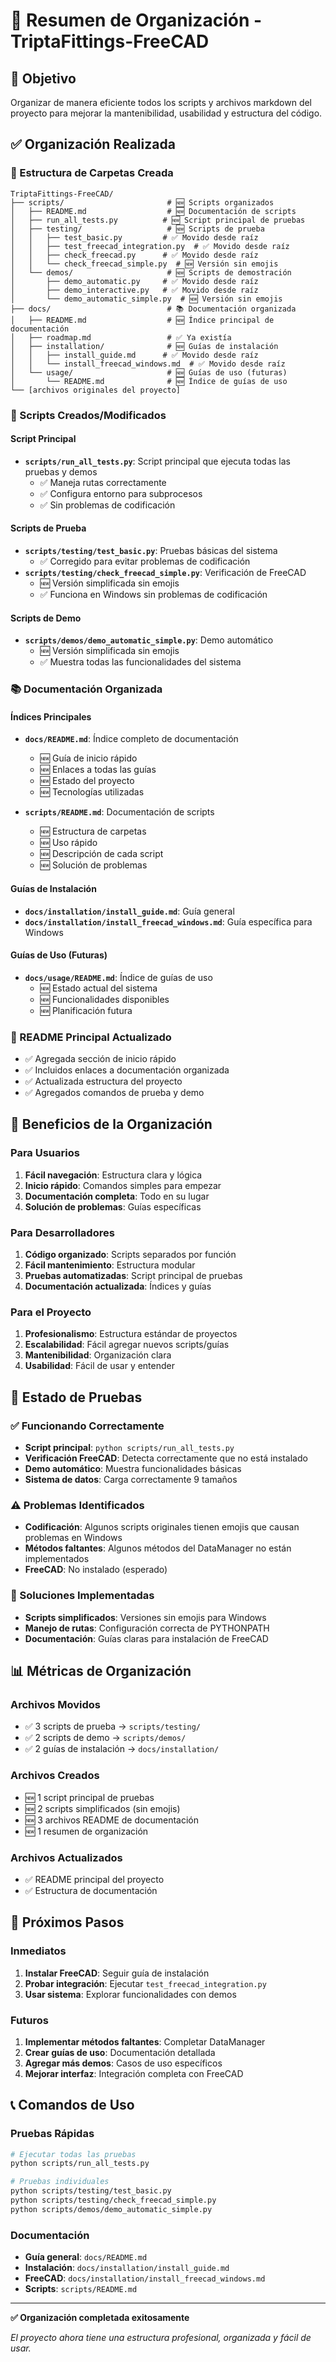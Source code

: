 # 📁 Resumen de Organización - TriptaFittings-FreeCAD

## 🎯 Objetivo
Organizar de manera eficiente todos los scripts y archivos markdown del proyecto para mejorar la mantenibilidad, usabilidad y estructura del código.

## ✅ Organización Realizada

### 📂 Estructura de Carpetas Creada

```
TriptaFittings-FreeCAD/
├── scripts/                       # 🆕 Scripts organizados
│   ├── README.md                  # 🆕 Documentación de scripts
│   ├── run_all_tests.py          # 🆕 Script principal de pruebas
│   ├── testing/                   # 🆕 Scripts de prueba
│   │   ├── test_basic.py         # ✅ Movido desde raíz
│   │   ├── test_freecad_integration.py  # ✅ Movido desde raíz
│   │   ├── check_freecad.py      # ✅ Movido desde raíz
│   │   └── check_freecad_simple.py  # 🆕 Versión sin emojis
│   └── demos/                     # 🆕 Scripts de demostración
│       ├── demo_automatic.py     # ✅ Movido desde raíz
│       ├── demo_interactive.py   # ✅ Movido desde raíz
│       └── demo_automatic_simple.py  # 🆕 Versión sin emojis
├── docs/                          # 📚 Documentación organizada
│   ├── README.md                  # 🆕 Índice principal de documentación
│   ├── roadmap.md                 # ✅ Ya existía
│   ├── installation/              # 🆕 Guías de instalación
│   │   ├── install_guide.md      # ✅ Movido desde raíz
│   │   └── install_freecad_windows.md  # ✅ Movido desde raíz
│   └── usage/                     # 🆕 Guías de uso (futuras)
│       └── README.md              # 🆕 Índice de guías de uso
└── [archivos originales del proyecto]
```

### 🔧 Scripts Creados/Modificados

#### Script Principal
- **`scripts/run_all_tests.py`**: Script principal que ejecuta todas las pruebas y demos
  - ✅ Maneja rutas correctamente
  - ✅ Configura entorno para subprocesos
  - ✅ Sin problemas de codificación

#### Scripts de Prueba
- **`scripts/testing/test_basic.py`**: Pruebas básicas del sistema
  - ✅ Corregido para evitar problemas de codificación
- **`scripts/testing/check_freecad_simple.py`**: Verificación de FreeCAD
  - 🆕 Versión simplificada sin emojis
  - ✅ Funciona en Windows sin problemas de codificación

#### Scripts de Demo
- **`scripts/demos/demo_automatic_simple.py`**: Demo automático
  - 🆕 Versión simplificada sin emojis
  - ✅ Muestra todas las funcionalidades del sistema

### 📚 Documentación Organizada

#### Índices Principales
- **`docs/README.md`**: Índice completo de documentación
  - 🆕 Guía de inicio rápido
  - 🆕 Enlaces a todas las guías
  - 🆕 Estado del proyecto
  - 🆕 Tecnologías utilizadas

- **`scripts/README.md`**: Documentación de scripts
  - 🆕 Estructura de carpetas
  - 🆕 Uso rápido
  - 🆕 Descripción de cada script
  - 🆕 Solución de problemas

#### Guías de Instalación
- **`docs/installation/install_guide.md`**: Guía general
- **`docs/installation/install_freecad_windows.md`**: Guía específica para Windows

#### Guías de Uso (Futuras)
- **`docs/usage/README.md`**: Índice de guías de uso
  - 🆕 Estado actual del sistema
  - 🆕 Funcionalidades disponibles
  - 🆕 Planificación futura

### 📝 README Principal Actualizado
- ✅ Agregada sección de inicio rápido
- ✅ Incluidos enlaces a documentación organizada
- ✅ Actualizada estructura del proyecto
- ✅ Agregados comandos de prueba y demo

## 🚀 Beneficios de la Organización

### Para Usuarios
1. **Fácil navegación**: Estructura clara y lógica
2. **Inicio rápido**: Comandos simples para empezar
3. **Documentación completa**: Todo en su lugar
4. **Solución de problemas**: Guías específicas

### Para Desarrolladores
1. **Código organizado**: Scripts separados por función
2. **Fácil mantenimiento**: Estructura modular
3. **Pruebas automatizadas**: Script principal de pruebas
4. **Documentación actualizada**: Índices y guías

### Para el Proyecto
1. **Profesionalismo**: Estructura estándar de proyectos
2. **Escalabilidad**: Fácil agregar nuevos scripts/guías
3. **Mantenibilidad**: Organización clara
4. **Usabilidad**: Fácil de usar y entender

## 🧪 Estado de Pruebas

### ✅ Funcionando Correctamente
- **Script principal**: `python scripts/run_all_tests.py`
- **Verificación FreeCAD**: Detecta correctamente que no está instalado
- **Demo automático**: Muestra funcionalidades básicas
- **Sistema de datos**: Carga correctamente 9 tamaños

### ⚠️ Problemas Identificados
- **Codificación**: Algunos scripts originales tienen emojis que causan problemas en Windows
- **Métodos faltantes**: Algunos métodos del DataManager no están implementados
- **FreeCAD**: No instalado (esperado)

### 🔧 Soluciones Implementadas
- **Scripts simplificados**: Versiones sin emojis para Windows
- **Manejo de rutas**: Configuración correcta de PYTHONPATH
- **Documentación**: Guías claras para instalación de FreeCAD

## 📊 Métricas de Organización

### Archivos Movidos
- ✅ 3 scripts de prueba → `scripts/testing/`
- ✅ 2 scripts de demo → `scripts/demos/`
- ✅ 2 guías de instalación → `docs/installation/`

### Archivos Creados
- 🆕 1 script principal de pruebas
- 🆕 2 scripts simplificados (sin emojis)
- 🆕 3 archivos README de documentación
- 🆕 1 resumen de organización

### Archivos Actualizados
- ✅ README principal del proyecto
- ✅ Estructura de documentación

## 🎯 Próximos Pasos

### Inmediatos
1. **Instalar FreeCAD**: Seguir guía de instalación
2. **Probar integración**: Ejecutar `test_freecad_integration.py`
3. **Usar sistema**: Explorar funcionalidades con demos

### Futuros
1. **Implementar métodos faltantes**: Completar DataManager
2. **Crear guías de uso**: Documentación detallada
3. **Agregar más demos**: Casos de uso específicos
4. **Mejorar interfaz**: Integración completa con FreeCAD

## 📞 Comandos de Uso

### Pruebas Rápidas
```bash
# Ejecutar todas las pruebas
python scripts/run_all_tests.py

# Pruebas individuales
python scripts/testing/test_basic.py
python scripts/testing/check_freecad_simple.py
python scripts/demos/demo_automatic_simple.py
```

### Documentación
- **Guía general**: `docs/README.md`
- **Instalación**: `docs/installation/install_guide.md`
- **FreeCAD**: `docs/installation/install_freecad_windows.md`
- **Scripts**: `scripts/README.md`

---

**✅ Organización completada exitosamente**

*El proyecto ahora tiene una estructura profesional, organizada y fácil de usar.*
